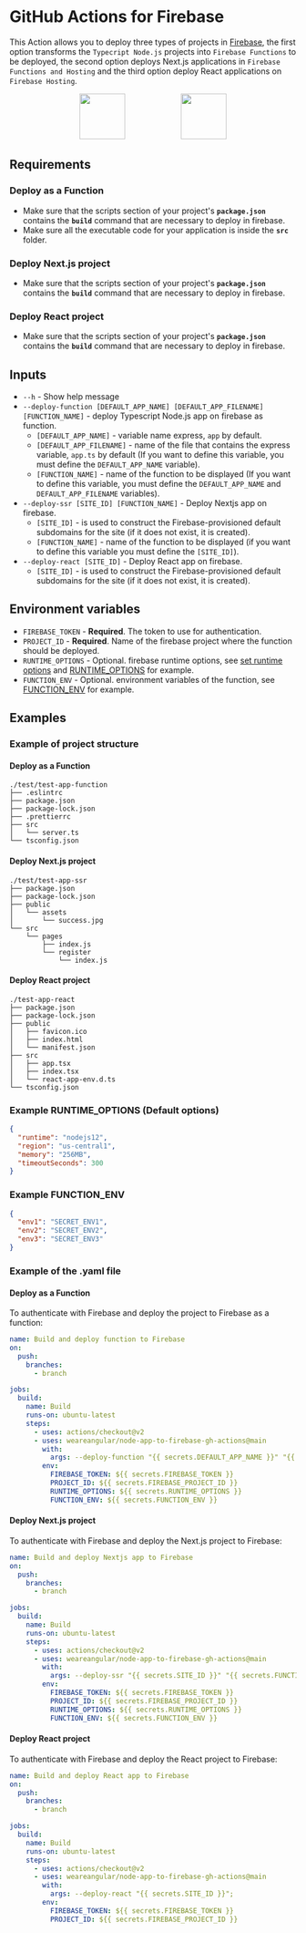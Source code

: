 # GitHub Actions for Firebase

This Action allows you to deploy three types of projects in [Firebase](https://firebase.google.com/), the first option transforms the `Typecript Node.js` projects into `Firebase Functions` to be deployed, the second option deploys Next.js applications in `Firebase Functions and Hosting` and the third option deploy React applications on `Firebase Hosting`.

<div align="center">
<img src="https://github.githubassets.com/images/modules/site/features/actions-icon-actions.svg" height="80"></img>
&nbsp;&nbsp;
&nbsp;&nbsp;
&nbsp;&nbsp;
&nbsp;&nbsp;
&nbsp;&nbsp;
&nbsp;&nbsp;
&nbsp;&nbsp;
&nbsp;&nbsp;
<img src="https://www.gstatic.com/devrel-devsite/prod/ve2b3219effe11173b4515247c51c6c16382b215fde591b8f8db0b6d41c561ba8/firebase/images/lockup.png" height="80"></img>
</div>

## Requirements

### Deploy as a Function

- Make sure that the scripts section of your project's **`package.json`** contains the **`build`** command that are necessary to deploy in firebase.
- Make sure all the executable code for your application is inside the **`src`** folder.

### Deploy Next.js project

- Make sure that the scripts section of your project's **`package.json`** contains the **`build`** command that are necessary to deploy in firebase.

### Deploy React project

- Make sure that the scripts section of your project's **`package.json`** contains the **`build`** command that are necessary to deploy in firebase.

## Inputs

- `--h` - Show help message
- `--deploy-function [DEFAULT_APP_NAME] [DEFAULT_APP_FILENAME] [FUNCTION_NAME]` - deploy Typescript Node.js app on firebase as function.
  - `[DEFAULT_APP_NAME]` - variable name express, `app` by default.
  - `[DEFAULT_APP_FILENAME]` - name of the file that contains the express variable, `app.ts` by default (If you want to define this variable, you must define the `DEFAULT_APP_NAME` variable).
  - `[FUNCTION_NAME]` - name of the function to be displayed (If you want to define this variable, you must define the `DEFAULT_APP_NAME` and `DEFAULT_APP_FILENAME` variables).
- `--deploy-ssr [SITE_ID] [FUNCTION_NAME]` - Deploy Nextjs app on firebase.
  - `[SITE_ID]` - is used to construct the Firebase-provisioned default subdomains for the site (if it does not exist, it is created).
  - `[FUNCTION_NAME]` - name of the function to be displayed (if you want to define this variable you must define the `[SITE_ID]`).
- `--deploy-react [SITE_ID]` - Deploy React app on firebase.
  - `[SITE_ID]` - is used to construct the Firebase-provisioned default subdomains for the site (if it does not exist, it is created).

## Environment variables

- `FIREBASE_TOKEN` - **Required**. The token to use for authentication.
- `PROJECT_ID` - **Required**. Name of the firebase project where the function should be deployed.
- `RUNTIME_OPTIONS` - Optional. firebase runtime options, see [set runtime options](https://firebase.google.com/docs/functions/manage-functions#set_runtime_options) and [RUNTIME_OPTIONS](#example-runtime_options-default-options) for example.
- `FUNCTION_ENV` - Optional. environment variables of the function, see [FUNCTION_ENV](#example-function_env) for example.

## Examples

### Example of project structure

#### Deploy as a Function

```shell
./test/test-app-function
├── .eslintrc
├── package.json
├── package-lock.json
├── .prettierrc
├── src
│   └── server.ts
└── tsconfig.json
```

#### Deploy Next.js project

```shell
./test/test-app-ssr
├── package.json
├── package-lock.json
├── public
│   └── assets
│       └── success.jpg
└── src
    └── pages
        ├── index.js
        └── register
            └── index.js
```

#### Deploy React project

```shell
./test-app-react
├── package.json
├── package-lock.json
├── public
│   ├── favicon.ico
│   ├── index.html
│   └── manifest.json
├── src
│   ├── app.tsx
│   ├── index.tsx
│   └── react-app-env.d.ts
└── tsconfig.json
```

### Example RUNTIME_OPTIONS (Default options)

```json
{
  "runtime": "nodejs12",
  "region": "us-central1",
  "memory": "256MB",
  "timeoutSeconds": 300
}
```

### Example FUNCTION_ENV

```json
{
  "env1": "SECRET_ENV1",
  "env2": "SECRET_ENV2",
  "env3": "SECRET_ENV3"
}
```

### Example of the .yaml file

#### Deploy as a Function

To authenticate with Firebase and deploy the project to Firebase as a function:

```yaml
name: Build and deploy function to Firebase
on:
  push:
    branches:
      - branch

jobs:
  build:
    name: Build
    runs-on: ubuntu-latest
    steps:
      - uses: actions/checkout@v2
      - uses: weareangular/node-app-to-firebase-gh-actions@main
        with:
          args: --deploy-function "{{ secrets.DEFAULT_APP_NAME }}" "{{ secrets.DEFAULT_APP_FILENAME}}" "{{ secrets.FUNCTION_NAME }}";
        env:
          FIREBASE_TOKEN: ${{ secrets.FIREBASE_TOKEN }}
          PROJECT_ID: ${{ secrets.FIREBASE_PROJECT_ID }}
          RUNTIME_OPTIONS: ${{ secrets.RUNTIME_OPTIONS }}
          FUNCTION_ENV: ${{ secrets.FUNCTION_ENV }}
```

#### Deploy Next.js project

To authenticate with Firebase and deploy the Next.js project to Firebase:

```yaml
name: Build and deploy Nextjs app to Firebase
on:
  push:
    branches:
      - branch

jobs:
  build:
    name: Build
    runs-on: ubuntu-latest
    steps:
      - uses: actions/checkout@v2
      - uses: weareangular/node-app-to-firebase-gh-actions@main
        with:
          args: --deploy-ssr "{{ secrets.SITE_ID }}" "{{ secrets.FUNCTION_NAME }}";
        env:
          FIREBASE_TOKEN: ${{ secrets.FIREBASE_TOKEN }}
          PROJECT_ID: ${{ secrets.FIREBASE_PROJECT_ID }}
          RUNTIME_OPTIONS: ${{ secrets.RUNTIME_OPTIONS }}
          FUNCTION_ENV: ${{ secrets.FUNCTION_ENV }}
```

#### Deploy React project

To authenticate with Firebase and deploy the React project to Firebase:

```yaml
name: Build and deploy React app to Firebase
on:
  push:
    branches:
      - branch

jobs:
  build:
    name: Build
    runs-on: ubuntu-latest
    steps:
      - uses: actions/checkout@v2
      - uses: weareangular/node-app-to-firebase-gh-actions@main
        with:
          args: --deploy-react "{{ secrets.SITE_ID }}";
        env:
          FIREBASE_TOKEN: ${{ secrets.FIREBASE_TOKEN }}
          PROJECT_ID: ${{ secrets.FIREBASE_PROJECT_ID }}
```

#
